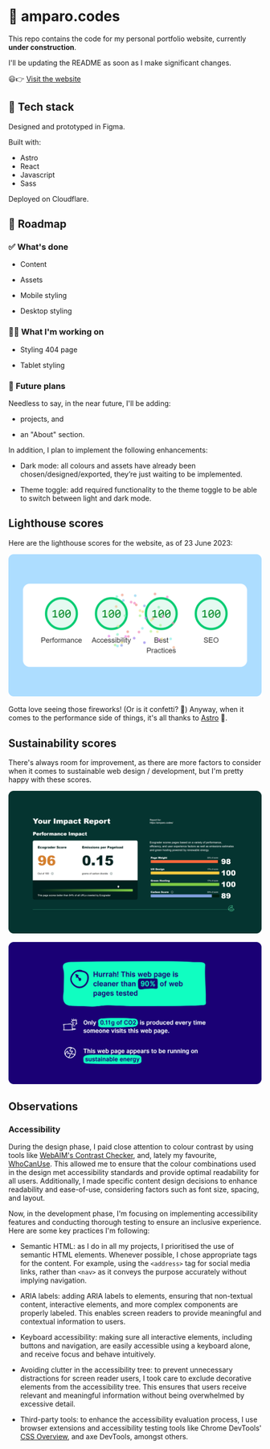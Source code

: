 # 🚧 amparo.codes

This repo contains the code for my personal portfolio website, currently **under construction**.

I'll be updating the README as soon as I make significant changes.

😃👉 [Visit the website](https://amparo.codes)

## 🧰 Tech stack

Designed and prototyped in Figma.

Built with:

- Astro
- React
- Javascript
- Sass

Deployed on Cloudflare.

<!--
## 📐 Prototypes (Figma)

- [Desktop view](https://www.figma.com/proto/pKkpIP8lCASbhEr4iC0atA/Frontend-Portfolio-Website?page-id=72%3A1891&type=design&node-id=206-2061&viewport=554%2C341%2C0.19&scaling=scale-down&starting-point-node-id=206%3A2061&show-proto-sidebar=1)
- [Mobile view (Portrait)](https://www.figma.com/proto/pKkpIP8lCASbhEr4iC0atA/Frontend-Portfolio-Website?page-id=298%3A2468&type=design&node-id=298-2491&viewport=790%2C487%2C0.5&scaling=scale-down&starting-point-node-id=298%3A2491)
- [Tablet view (Portrait)](https://www.figma.com/proto/pKkpIP8lCASbhEr4iC0atA/Frontend-Portfolio-Website?page-id=298%3A2787&type=design&node-id=298-2788&viewport=727%2C487%2C0.47&scaling=scale-down&starting-point-node-id=298%3A2788)
-->

## 🧭 Roadmap

### ✅ What's done

- Content

- Assets

- Mobile styling

- Desktop styling

### 👷‍♀️ What I'm working on

- Styling 404 page

- Tablet styling

### 🔮 Future plans

Needless to say, in the near future, I'll be adding:

- projects, and

- an "About" section.

In addition, I plan to implement the following enhancements:

- Dark mode: all colours and assets have already been chosen/designed/exported, they’re just waiting to be implemented.

- Theme toggle: add required functionality to the theme toggle to be able to switch between light and dark mode.

## Lighthouse scores

Here are the lighthouse scores for the website, as of 23 June 2023:

![Lighthouse scores showing 100 on each category](screenshots/lighthouse-23-06-2023.png)

Gotta love seeing those fireworks! (Or is it confetti? 🎉) Anyway, when it comes to the performance side of things, it's all thanks to [Astro](astro.build) 🚀.

## Sustainability scores

There's always room for improvement, as there are more factors to consider when it comes to sustainable web design / development, but I'm pretty happy with these scores.

[![Score for amparo.codes on Ecograder](/screenshots/ecograder--25-06-2023.png)](https://ecograder.com/report/cZzhmCM23KHrppp0atWXAfs2)

[![Score for amparo.codes on Website Carbon Calculator](/screenshots/websitecarbon--25-06-2023.png)](https://www.websitecarbon.com/website/amparo-codes/)

## Observations

### Accessibility

During the design phase, I paid close attention to colour contrast by using tools like [WebAIM's Contrast Checker](https://webaim.org/resources/contrastchecker/), and, lately my favourite, [WhoCanUse](https://www.whocanuse.com/). This allowed me to ensure that the colour combinations used in the design met accessibility standards and provide optimal readability for all users. Additionally, I made specific content design decisions to enhance readability and ease-of-use, considering factors such as font size, spacing, and layout.

Now, in the development phase, I'm focusing on implementing accessibility features and conducting thorough testing to ensure an inclusive experience. Here are some key practices I'm following:

- Semantic HTML: as I do in all my projects, I prioritised the use of semantic HTML elements. Whenever possible, I chose appropriate tags for the content. For example, using the `<address>` tag for social media links, rather than `<nav>` as it conveys the purpose accurately without implying navigation.

- ARIA labels: adding ARIA labels to elements, ensuring that non-textual content, interactive elements, and more complex components are properly labeled. This enables screen readers to provide meaningful and contextual information to users.

- Keyboard accessibility: making sure all interactive elements, including buttons and navigation, are easily accessible using a keyboard alone, and receive focus and behave intuitively.

- Avoiding clutter in the accessibility tree: to prevent unnecessary distractions for screen reader users, I took care to exclude decorative elements from the accessibility tree. This ensures that users receive relevant and meaningful information without being overwhelmed by excessive detail.

- Third-party tools: to enhance the accessibility evaluation process, I use browser extensions and accessibility testing tools like Chrome DevTools' [CSS Overview](https://developer.chrome.com/docs/devtools/css-overview/), and axe DevTools, amongst others.
